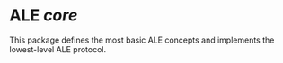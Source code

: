ALE _core_
===========

This package defines the most basic ALE concepts and implements
the lowest-level ALE protocol.
